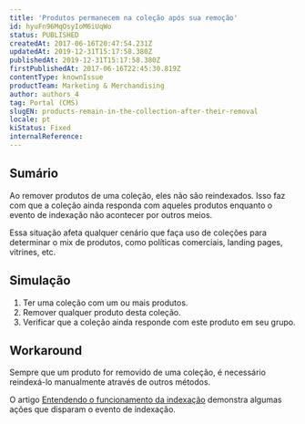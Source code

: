 ```yaml
---
title: 'Produtos permanecem na coleção após sua remoção'
id: hyuFn96MqOsyIoM6iUqWo
status: PUBLISHED
createdAt: 2017-06-16T20:47:54.231Z
updatedAt: 2019-12-31T15:17:58.380Z
publishedAt: 2019-12-31T15:17:58.380Z
firstPublishedAt: 2017-06-16T22:45:30.819Z
contentType: knownIssue
productTeam: Marketing & Merchandising
author: authors_4
tag: Portal (CMS)
slugEN: products-remain-in-the-collection-after-their-removal
locale: pt
kiStatus: Fixed
internalReference: 
---
```


## Sumário

Ao remover produtos de uma coleção, eles não são reindexados. Isso faz com que a coleção ainda responda com aqueles produtos enquanto o evento de indexação não acontecer por outros meios.

Essa situação afeta qualquer cenário que faça uso de coleções para determinar o mix de produtos, como políticas comerciais, landing pages, vitrines, etc.

## Simulação

1. Ter uma coleção com um ou mais produtos.
2. Remover qualquer produto desta coleção.
3. Verificar que a coleção ainda responde com este produto em seu grupo.

## Workaround

Sempre que um produto for removido de uma coleção, é necessário reindexá-lo manualmente através de outros métodos.

O artigo [Entendendo o funcionamento da indexação](http://help.vtex.com/pt/tutorial/entendendo-o-funcionamento-da-indexacao) demonstra algumas ações que disparam o evento de indexação.

